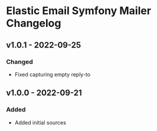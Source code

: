 # Elastic Email Symfony Mailer Changelog

## v1.0.1 - 2022-09-25

### Changed

- Fixed capturing empty reply-to

## v1.0.0 - 2022-09-21

### Added

- Added initial sources